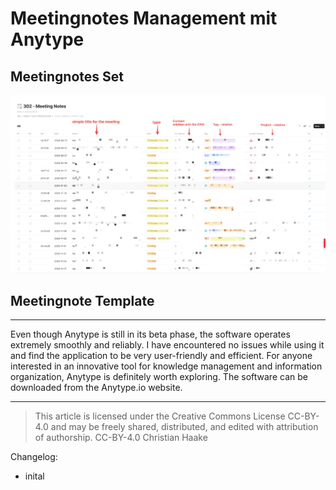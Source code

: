 # Meetingnotes Management mit Anytype

## Meetingnotes Set
![Anytype Meetingnote Set](2023_Antype-Meetingsnotes.png)



## Meetingnote Template


----

Even though Anytype is still in its beta phase, the software operates extremely smoothly and reliably. I have encountered no issues while using it and find the application to be very user-friendly and efficient. For anyone interested in an innovative tool for knowledge management and information organization, Anytype is definitely worth exploring. The software can be downloaded from the Anytype.io website.

----

> This article is licensed under the Creative Commons License CC-BY-4.0 and may be freely shared, distributed, and edited with attribution of authorship.
> CC-BY-4.0 Christian Haake

Changelog:
- inital 